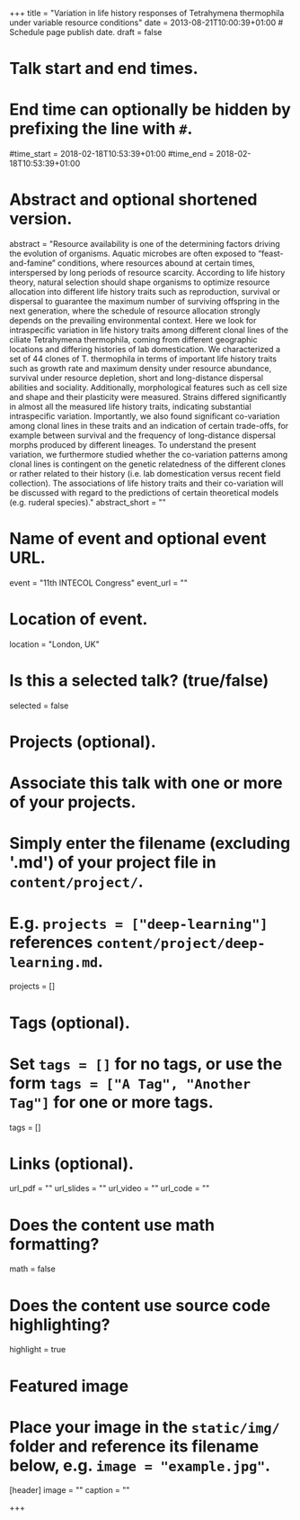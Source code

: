 +++
title = "Variation in life history responses of Tetrahymena thermophila under variable resource conditions"
date = 2013-08-21T10:00:39+01:00  # Schedule page publish date.
draft = false

# Talk start and end times.
#   End time can optionally be hidden by prefixing the line with `#`.
#time_start = 2018-02-18T10:53:39+01:00
#time_end = 2018-02-18T10:53:39+01:00

# Abstract and optional shortened version.
abstract = "Resource availability is one of the determining factors driving the evolution of organisms. Aquatic microbes are often exposed to “feast-and-famine” conditions, where resources abound at certain times, interspersed by long periods of resource scarcity. According to life history theory, natural selection should shape organisms to optimize resource allocation into different life history traits such as reproduction, survival or dispersal to guarantee the maximum number of surviving offspring in the next generation, where the schedule of resource allocation strongly depends on the prevailing environmental context. Here we look for intraspecific variation in life history traits among different clonal lines of the ciliate Tetrahymena thermophila, coming from different geographic locations and differing histories of lab domestication. We characterized a set of 44 clones of T. thermophila in terms of important life history traits such as growth rate and maximum density under resource abundance, survival under resource depletion, short and long-distance dispersal abilities and sociality. Additionally, morphological features such as cell size and shape and their plasticity were measured. Strains differed significantly in almost all the measured life history traits, indicating substantial intraspecific variation. Importantly, we also found significant co-variation among clonal lines in these traits and an indication of certain trade-offs, for example between survival and the frequency of long-distance dispersal morphs produced by different lineages. To understand the present variation, we furthermore studied whether the co-variation patterns among clonal lines is contingent on the genetic relatedness of the different clones or rather related to their history (i.e. lab domestication versus recent field collection). The associations of life history traits and their co-variation will be discussed with regard to the predictions of certain theoretical models (e.g. ruderal species)."
abstract_short = ""

# Name of event and optional event URL.
event = "11th INTECOL Congress"
event_url = ""

# Location of event.
location = "London, UK"

# Is this a selected talk? (true/false)
selected = false

# Projects (optional).
#   Associate this talk with one or more of your projects.
#   Simply enter the filename (excluding '.md') of your project file in `content/project/`.
#   E.g. `projects = ["deep-learning"]` references `content/project/deep-learning.md`.
projects = []

# Tags (optional).
#   Set `tags = []` for no tags, or use the form `tags = ["A Tag", "Another Tag"]` for one or more tags.
tags = []

# Links (optional).
url_pdf = ""
url_slides = ""
url_video = ""
url_code = ""

# Does the content use math formatting?
math = false

# Does the content use source code highlighting?
highlight = true

# Featured image
# Place your image in the `static/img/` folder and reference its filename below, e.g. `image = "example.jpg"`.
[header]
image = ""
caption = ""

+++
